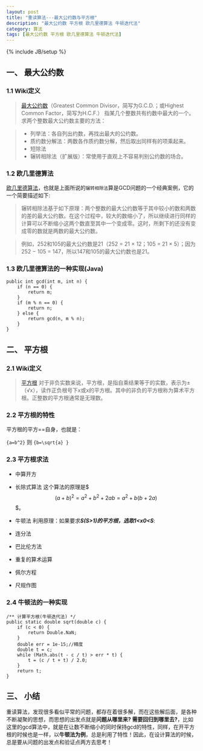 ```yaml
---
layout: post
title: "重读算法---最大公约数与平方根"
description: "最大公约数 平方根 欧几里德算法 牛顿迭代法"
category: 算法
tags: [最大公约数 平方根 欧几里德算法 牛顿迭代法]
---
```

{% include JB/setup %}


## 一、 最大公约数

### 1.1 Wiki定义

>[最大公约数](http://zh.wikipedia.org/wiki/%E6%9C%80%E5%A4%A7%E5%85%AC%E7%BA%A6%E6%95%B0)（Greatest Common Divisor，简写为G.C.D.；或Highest Common Factor，简写为H.C.F.）
指某几个整数共有约数中最大的一个。
求两个整数最大公约数主要的方法：
<!--break-->
>+ 列举法：各自列出约数，再找出最大的公约数。
>+ 质约数分解法：两数各作质约数分解，然后取出同样有的项乘起来。
>+ 短除法
>+ 辗转相除法（扩展版）：常使用于直观上不容易判别公约数的场合。

### 1.2 欧几里德算法

[欧几里德算法](http://zh.wikipedia.org/wiki/%E6%AC%A7%E5%87%A0%E9%87%8C%E5%BE%B7%E7%AE%97%E6%B3%95)，也就是上面所说的`辗转相除法`算是GCD问题的一个经典案例，它的一个简要描述如下:

>辗转相除法基于如下原理：两个整数的最大公约数等于其中较小的数和两数的差的最大公约数。在这个过程中，较大的数缩小了，所以继续进行同样的计算可以不断缩小这两个数直至其中一个变成零。这时，所剩下的还没有变成零的数就是两数的最大公约数。

> 例如，252和105的最大公约数是21（252 = 21 × 12；105 = 21 × 5）；因为252 − 105 = 147，所以147和105的最大公约数也是21。

### 1.3 欧几里德算法的一种实现(Java)

    public int gcd(int m, int n) {
        if (n == 0) {
            return m;
        }
        if (m % n == 0) {
            return n;
        } else {
            return gcd(n, m % n);
        }
    }


## 二、 平方根

### 2.1 Wiki定义
>[平方根](http://zh.wikipedia.org/wiki/%E5%B9%B3%E6%96%B9%E6%A0%B9)
> 对于非负实数来说，平方根，是指自乘结果等于的实数，表示为±（√x），读作正负根号下x或x的平方根。其中的非负的平方根称为算术平方根。正整数的平方根通常是无理数。

### 2.2 平方根的特性
平方根的平方==自身，也就是：

`{a=b^2}`
则
`{b=\sqrt{a} }`

### 2.3 平方根求法
+ 中算开方
+ 长除式算法
    这个算法的原理是$$${(a+b)^2=a^2+b^2+2ab=a^2+b(b+2a)}$$$。
+ 牛顿法
    利用原理：如果要求***S(S>1)***的平方根，选取***1<x0<S***:

    

+ 连分法
+ 巴比伦方法
+ 重复的算术运算
+ 佩尔方程
+ 尺规作图

### 2.4 牛顿法的一种实现

    /** 计算平方根(牛顿迭代法) */
    public static double sqrt(double c) {
        if (c < 0) {
            return Double.NaN;
        }
        double err = 1e-15;//精度
        double t = c;
        while (Math.abs(t - c / t) > err * t) {
            t = (c / t + t) / 2.0;
        }
        return t;
    }

## 三、 小结
重读算法，发现很多看似平常的问题，都存在着很多解，而在这些解后面，是各种不断凝聚的思想，而思想的出发点就是**问题从哪里来? 需要回归到哪里去?**，比如这里的gcd算法中，就是在让数不断缩小的同时保持gcd的特性，同样，在开平方根的时候也是一样，以**牛顿法为例**，总是利用了特性！因此，在设计算法的时候，总是要从问题的出发点和验证点两方去思考！


